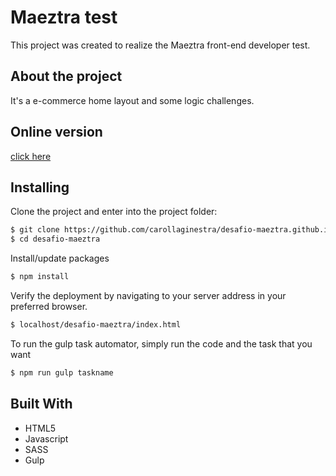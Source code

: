 # Maeztra test

This project was created to realize the Maeztra front-end developer test.

## About the project

It's a e-commerce home layout and some logic challenges.

## Online version

[click here](https://carollaginestra.github.io/desafio-maeztra)

## Installing

Clone the project and enter into the project folder:
```sh
$ git clone https://github.com/carollaginestra/desafio-maeztra.github.io.git
$ cd desafio-maeztra
```

Install/update packages
```sh
$ npm install
```

Verify the deployment by navigating to your server address in your preferred browser.
```sh
$ localhost/desafio-maeztra/index.html
```

To run the gulp task automator, simply run the code and the task that you want
```sh
$ npm run gulp taskname
```

## Built With

* HTML5 
* Javascript 
* SASS
* Gulp
